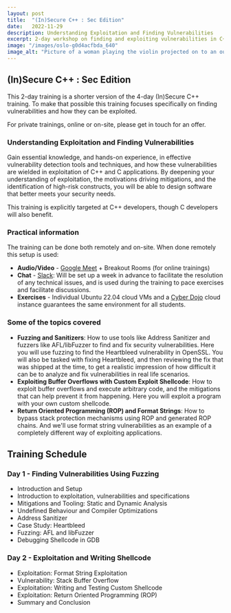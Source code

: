 ```yaml
---
layout: post
title:  "(In)Secure C++ : Sec Edition"
date:   2022-11-29
description: Understanding Exploitation and Finding Vulnerabilities
excerpt: 2-day workshop on finding and exploiting vulnerabilities in C++ and C code.
image: "/images/oslo-g0d4acfbda_640"
image_alt: "Picture of a woman playing the violin projected on to an outcrop on the opera buildings roof"
---
```


## (In)Secure C++ : Sec Edition

This 2-day training is a shorter version of the 4-day (In)Secure C++ training. To make that 
possible this training focuses specifically on finding vulnerabilities and how they can be 
exploited.

For private trainings, online or on-site, please get in touch for an offer.

### Understanding Exploitation and Finding Vulnerabilities

Gain essential knowledge, and hands-on experience, in effective vulnerability detection tools and 
techniques, and how these vulnerabilities are wielded in exploitation of C++ and C applications. 
By deepening your understanding of exploitation, the motivations driving mitigations, and the 
identification of high-risk constructs, you will be able to design software that better meets 
your security needs.

This training is explicitly targeted at C++ developers, though C developers will also benefit.

### Practical information

The training can be done both remotely and on-site. When done remotely this setup is used:

- **Audio/Video** - [Google Meet][1] + Breakout Rooms (for online trainings)
- **Chat** - [Slack][2]: Will be set up a week in advance to facilitate the resolution of any
  technical issues, and is used during the training to pace exercises and facilitate discussions.
- **Exercises** - Individual Ubuntu 22.04 cloud VMs and a [Cyber Dojo][3] cloud instance
  guarantees the same environment for all students.

### Some of the topics covered

* __Fuzzing and Sanitizers__: How to use tools like Address Sanitizer and fuzzers like AFL/libFuzzer
  to find and fix security vulnerabilities. Here you will use fuzzing to find the Heartbleed
  vulnerability in OpenSSL. You will also be tasked with fixing Heartbleed, and then reviewing 
  the fix that was shipped at the time, to get a realistic impression of how difficult it can be 
  to analyze and fix vulnerabilities in real life scenarios.
* __Exploiting Buffer Overflows with Custom Exploit Shellcode__: How to exploit buffer overflows and
  execute arbitrary code, and the mitigations that can help prevent it from happening. Here you will
  exploit a program with your own custom shellcode.
* __Return Oriented Programming (ROP) and Format Strings__: How to bypass stack protection
  mechanisms using ROP and generated ROP chains. And we'll use format string vulnerabilities as an
  example of a completely different way of exploiting applications.

## Training Schedule

### Day 1 - Finding Vulnerabilities Using Fuzzing

- Introduction and Setup
- Introduction to exploitation, vulnerabilities and specifications
- Mitigations and Tooling: Static and Dynamic Analysis
- Undefined Behaviour and Compiler Optimizations
- Address Sanitizer
- Case Study: Heartbleed
- Fuzzing: AFL and libFuzzer
- Debugging Shellcode in GDB

### Day 2 - Exploitation and Writing Shellcode

- Exploitation: Format String Exploitation
- Vulnerability: Stack Buffer Overflow
- Exploitation: Writing and Testing Custom Shellcode
- Exploitation: Return Oriented Programming (ROP)
- Summary and Conclusion

[1]: https://meet.google.com/
[2]: https://slack.com/intl/en-no/
[3]: https://cyber-dojo.org/
